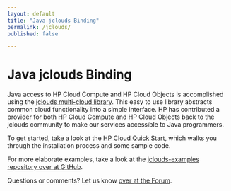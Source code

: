 ```yaml
---
layout: default
title: "Java jclouds Binding"
permalink: /jclouds/
published: false

---
```

# Java jclouds Binding

Java access to HP Cloud Compute and HP Cloud Objects is accomplished using the [jclouds multi-cloud library](http://code.google.com/p/jclouds).  This easy to use library abstracts common cloud functionality into a simple interface.  HP has contributed a provider for both HP Cloud Compute and HP Cloud Objects back to the jclouds community to make our services accessible to Java programmers.

To get started, take a look at the [HP Cloud Quick Start](http://http://code.google.com/p/jclouds/wiki/QuickStartOpenStack), which walks you through the installation process and some sample code.

For more elaborate examples, take a look at the [jclouds-examples repository over at GitHub](https://github.com/jclouds/jclouds-examples).

Questions or comments?  Let us know [over at the Forum](/connect/forum).
